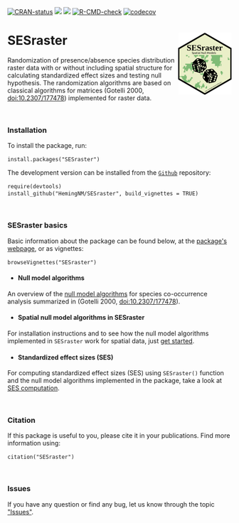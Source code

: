 <!-- badges: start -->

[![CRAN-status](https://www.r-pkg.org/badges/version/SESraster?color=green)](https://cran.r-project.org/package=SESraster)
[![](http://cranlogs.r-pkg.org/badges/grand-total/SESraster?color=green)](https://cran.r-project.org/package=SESraster)
[![](http://cranlogs.r-pkg.org/badges/SESraster?color=green)](https://cran.r-project.org/package=SESraster)
[![R-CMD-check](https://github.com/HemingNM/SESraster/actions/workflows/R-CMD-check.yaml/badge.svg)](https://github.com/HemingNM/SESraster/actions/workflows/R-CMD-check.yaml)
[![codecov](https://codecov.io/gh/HemingNM/SESraster/branch/master/graph/badge.svg?token=YJZHUXU5R7)](https://app.codecov.io/gh/HemingNM/SESraster)

<!-- badges: end -->

# SESraster <a href="https://hemingnm.github.io/SESraster/"><img src="man/figures/logo.png" alt="SESraster website" align="right" height="139"/></a>

Randomization of presence/absence species distribution raster data with
or without including spatial structure for calculating standardized
effect sizes and testing null hypothesis. The randomization algorithms
are based on classical algorithms for matrices (Gotelli 2000,
<doi:10.2307/177478>) implemented for raster data.

<br>

### Installation

To install the package, run:

```         
install.packages("SESraster")
```

The development version can be installed from the
[`Github`](https://github.com/HemingNM/SESraster) repository:

```         
require(devtools)
install_github("HemingNM/SESraster", build_vignettes = TRUE)
```
<br>

### SESraster basics
Basic information about the package can be found below, at the 
[package's webpage](https://hemingnm.github.io/SESraster/), or as vignettes:

```         
browseVignettes("SESraster")
```
- #### Null model algorithms
An overview of the
[null model algorithms](vignette(%22v1-null-models%22,%20package=%22SESraster%22))
for species co-occurrence analysis summarized in (Gotelli 2000, <doi:10.2307/177478>).

- #### Spatial null model algorithms in SESraster
For installation instructions and to see how the null model algorithms
implemented in `SESraster` work for spatial data,
just [get started](vignette(%22v2-get-started%22,%20package=%22SESraster%22)).

- #### Standardized effect sizes (SES) 
For computing standardized effect sizes (SES) using `SESraster()` function and
the null model algorithms implemented in the package, take a look at [SES
computation](vignette(%22v3-SES-calculation%22,%20package=%22SESraster%22)).

<br>

### Citation

If this package is useful to you, please cite it in your publications.
Find more information using:

```         
citation("SESraster")
```
<br>
  
### Issues

If you have any question or find any bug, let us know through the topic
["Issues"](https://github.com/HemingNM/SESraster/issues).

<br>
  
